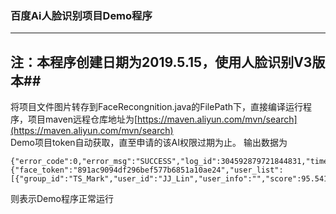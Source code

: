 ### 百度Ai人脸识别项目Demo程序
------
## 注：本程序创建日期为2019.5.15，使用人脸识别V3版本##
将项目文件图片转存到FaceRecongnition.java的FilePath下，直接编译运行程序，项目maven远程仓库地址为[https://maven.aliyun.com/mvn/search](https://maven.aliyun.com/mvn/search)   
Demo项目token自动获取，直至申请的该AI权限过期为止。
输出数据为
```
{"error_code":0,"error_msg":"SUCCESS","log_id":304592879721844831,"timestamp":1557972184,"cached":0,"result":{"face_token":"891ac9094df296bef577b6851a10ae24","user_list":[{"group_id":"TS_Mark","user_id":"JJ_Lin","user_info":"","score":95.541358947754}]}}
```
则表示Demo程序正常运行
